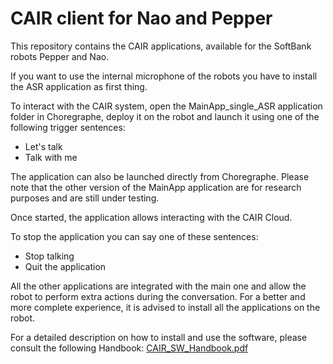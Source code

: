 # CAIR client for Nao and Pepper
This repository contains the CAIR applications, available for the SoftBank robots Pepper and Nao.

If you want to use the internal microphone of the robots you have to install the ASR application as first thing.

To interact with the CAIR system, open the MainApp_single_ASR application folder in Choregraphe, deploy it on the robot and launch it using one of the following trigger sentences:

* Let's talk
* Talk with me

The application can also be launched directly from Choregraphe.
Please note that the other version of the MainApp application are for research purposes and are still under testing. 

Once started, the application allows interacting with the CAIR Cloud.

To stop the application you can say one of these sentences:

* Stop talking
* Quit the application

All the other applications are integrated with the main one and allow the robot to perform extra actions during the conversation. For a better and more complete experience, it is advised to install all the applications on the robot.

For a detailed description on how to install and use the software, please consult the following Handbook: [CAIR_SW_Handbook.pdf](https://github.com/lucregrassi/CAIRclient/files/7039426/CAIR_SW_Handbook.pdf)
